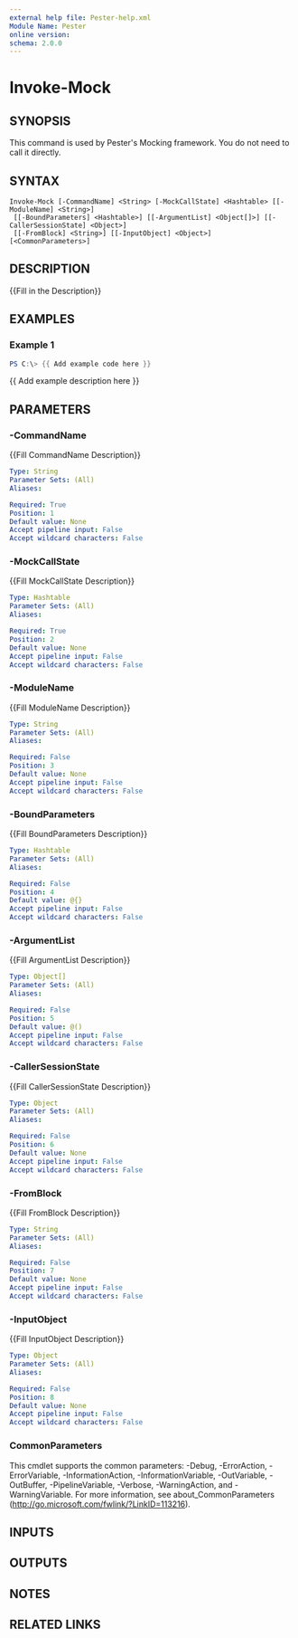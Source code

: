 ```yaml
---
external help file: Pester-help.xml
Module Name: Pester
online version:
schema: 2.0.0
---
```


# Invoke-Mock

## SYNOPSIS
This command is used by Pester's Mocking framework. 
You do not need to call it directly.

## SYNTAX

```
Invoke-Mock [-CommandName] <String> [-MockCallState] <Hashtable> [[-ModuleName] <String>]
 [[-BoundParameters] <Hashtable>] [[-ArgumentList] <Object[]>] [[-CallerSessionState] <Object>]
 [[-FromBlock] <String>] [[-InputObject] <Object>] [<CommonParameters>]
```

## DESCRIPTION
{{Fill in the Description}}

## EXAMPLES

### Example 1
```powershell
PS C:\> {{ Add example code here }}
```

{{ Add example description here }}

## PARAMETERS

### -CommandName
{{Fill CommandName Description}}

```yaml
Type: String
Parameter Sets: (All)
Aliases:

Required: True
Position: 1
Default value: None
Accept pipeline input: False
Accept wildcard characters: False
```

### -MockCallState
{{Fill MockCallState Description}}

```yaml
Type: Hashtable
Parameter Sets: (All)
Aliases:

Required: True
Position: 2
Default value: None
Accept pipeline input: False
Accept wildcard characters: False
```

### -ModuleName
{{Fill ModuleName Description}}

```yaml
Type: String
Parameter Sets: (All)
Aliases:

Required: False
Position: 3
Default value: None
Accept pipeline input: False
Accept wildcard characters: False
```

### -BoundParameters
{{Fill BoundParameters Description}}

```yaml
Type: Hashtable
Parameter Sets: (All)
Aliases:

Required: False
Position: 4
Default value: @{}
Accept pipeline input: False
Accept wildcard characters: False
```

### -ArgumentList
{{Fill ArgumentList Description}}

```yaml
Type: Object[]
Parameter Sets: (All)
Aliases:

Required: False
Position: 5
Default value: @()
Accept pipeline input: False
Accept wildcard characters: False
```

### -CallerSessionState
{{Fill CallerSessionState Description}}

```yaml
Type: Object
Parameter Sets: (All)
Aliases:

Required: False
Position: 6
Default value: None
Accept pipeline input: False
Accept wildcard characters: False
```

### -FromBlock
{{Fill FromBlock Description}}

```yaml
Type: String
Parameter Sets: (All)
Aliases:

Required: False
Position: 7
Default value: None
Accept pipeline input: False
Accept wildcard characters: False
```

### -InputObject
{{Fill InputObject Description}}

```yaml
Type: Object
Parameter Sets: (All)
Aliases:

Required: False
Position: 8
Default value: None
Accept pipeline input: False
Accept wildcard characters: False
```

### CommonParameters
This cmdlet supports the common parameters: -Debug, -ErrorAction, -ErrorVariable, -InformationAction, -InformationVariable, -OutVariable, -OutBuffer, -PipelineVariable, -Verbose, -WarningAction, and -WarningVariable. For more information, see about_CommonParameters (http://go.microsoft.com/fwlink/?LinkID=113216).

## INPUTS

## OUTPUTS

## NOTES

## RELATED LINKS
